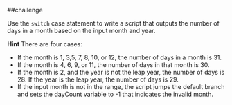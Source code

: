 ##challenge

Use the `switch` case statement to write a script that outputs the number of days in a month based on the input month and year.

**Hint** 
There are four cases:

- If the month is 1, 3,5, 7, 8, 10, or 12, the number of days in a month is 31.
- If the month is 4, 6, 9, or 11, the number of days in that month is 30.
- If the month is 2, and the year is not the leap year, the number of days is 28. If the year is the leap year, the number of days is 29.
- If the input month is not in the range, the script jumps the default branch and sets the dayCount variable to -1 that indicates the invalid month.
